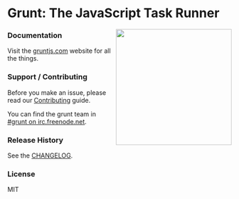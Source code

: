 # Grunt: The JavaScript Task Runner

<img align="right" height="260" src="http://gruntjs.com/img/grunt-logo-no-wordmark.svg">


### Documentation

Visit the [gruntjs.com](https://gruntjs.com/) website for all the things.

### Support / Contributing
Before you make an issue, please read our [Contributing](https://gruntjs.com/contributing) guide.

You can find the grunt team in [#grunt on irc.freenode.net](https://webchat.freenode.net/?channels=grunt).

### Release History
See the [CHANGELOG](CHANGELOG).

### License

MIT
